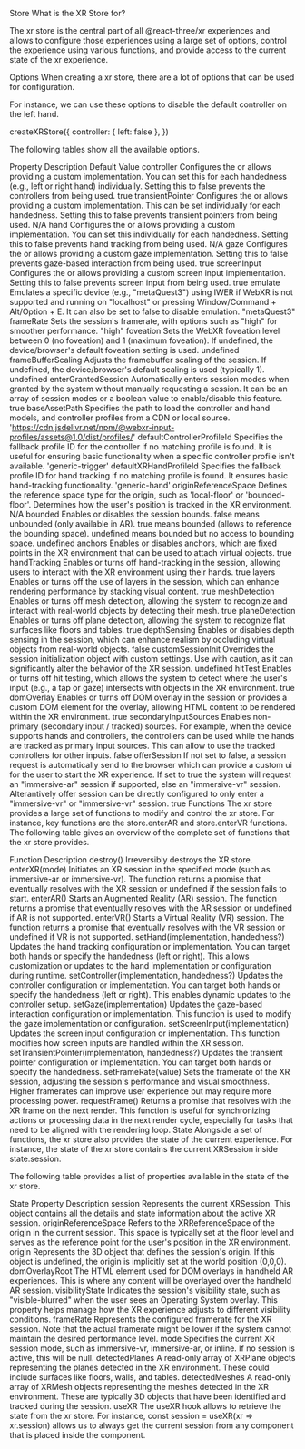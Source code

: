 Store
What is the XR Store for?

The xr store is the central part of all @react-three/xr experiences and allows to configure those experiences using a large set of options, control the experience using various functions, and provide access to the current state of the xr experience.

Options
When creating a xr store, there are a lot of options that can be used for configuration.

For instance, we can use these options to disable the default controller on the left hand.

createXRStore({
  controller: { left: false },
})

The following tables show all the available options.

Property	Description	Default Value
controller	Configures the <DefaultXRController/> or allows providing a custom implementation. You can set this for each handedness (e.g., left or right hand) individually. Setting this to false prevents the controllers from being used.	true
transientPointer	Configures the <DefaultXRTransientPointer/> or allows providing a custom implementation. This can be set individually for each handedness. Setting this to false prevents transient pointers from being used.	N/A
hand	Configures the <DefaultXRHand/> or allows providing a custom implementation. You can set this individually for each handedness. Setting this to false prevents hand tracking from being used.	N/A
gaze	Configures the <DefaultXRGaze/> or allows providing a custom gaze implementation. Setting this to false prevents gaze-based interaction from being used.	true
screenInput	Configures the <DefaultXRScreenInput/> or allows providing a custom screen input implementation. Setting this to false prevents screen input from being used.	true
emulate	Emulates a specific device (e.g., "metaQuest3") using IWER if WebXR is not supported and running on "localhost" or pressing Window/Command + Alt/Option + E. It can also be set to false to disable emulation.	"metaQuest3"
frameRate	Sets the session's framerate, with options such as "high" for smoother performance.	"high"
foveation	Sets the WebXR foveation level between 0 (no foveation) and 1 (maximum foveation). If undefined, the device/browser's default foveation setting is used.	undefined
frameBufferScaling	Adjusts the framebuffer scaling of the session. If undefined, the device/browser's default scaling is used (typically 1).	undefined
enterGrantedSession	Automatically enters session modes when granted by the system without manually requesting a session. It can be an array of session modes or a boolean value to enable/disable this feature.	true
baseAssetPath	Specifies the path to load the controller and hand models, and controller profiles from a CDN or local source.	'https://cdn.jsdelivr.net/npm/@webxr-input-profiles/assets@1.0/dist/profiles/'
defaultControllerProfileId	Specifies the fallback profile ID for the controller if no matching profile is found. It is useful for ensuring basic functionality when a specific controller profile isn't available.	'generic-trigger'
defaultXRHandProfileId	Specifies the fallback profile ID for hand tracking if no matching profile is found. It ensures basic hand-tracking functionality.	'generic-hand'
originReferenceSpace	Defines the reference space type for the origin, such as 'local-floor' or 'bounded-floor'. Determines how the user's position is tracked in the XR environment.	N/A
bounded	Enables or disables the session bounds. false means unbounded (only available in AR). true means bounded (allows to reference the bounding space). undefined means bounded but no access to bounding space.	undefined
anchors	Enables or disables anchors, which are fixed points in the XR environment that can be used to attach virtual objects.	true
handTracking	Enables or turns off hand-tracking in the session, allowing users to interact with the XR environment using their hands.	true
layers	Enables or turns off the use of layers in the session, which can enhance rendering performance by stacking visual content.	true
meshDetection	Enables or turns off mesh detection, allowing the system to recognize and interact with real-world objects by detecting their mesh.	true
planeDetection	Enables or turns off plane detection, allowing the system to recognize flat surfaces like floors and tables.	true
depthSensing	Enables or disables depth sensing in the session, which can enhance realism by occluding virtual objects from real-world objects.	false
customSessionInit	Overrides the session initialization object with custom settings. Use with caution, as it can significantly alter the behavior of the XR session.	undefined
hitTest	Enables or turns off hit testing, which allows the system to detect where the user's input (e.g., a tap or gaze) intersects with objects in the XR environment.	true
domOverlay	Enables or turns off DOM overlay in the session or provides a custom DOM element for the overlay, allowing HTML content to be rendered within the XR environment.	true
secondaryInputSources	Enables non-primary (secondary input / tracked) sources. For example, when the device supports hands and controllers, the controllers can be used while the hands are tracked as primary input sources. This can allow to use the tracked controllers for other inputs.	false
offerSession	If not set to false, a session request is automatically send to the browser which can provide a custom ui for the user to start the XR experience. If set to true the system will request an "immersive-ar" session if supported, else an "immersive-vr" session. Alterantively offer session can be directly configured to only enter a "immersive-vr" or "immersive-vr" session.	true
Functions
The xr store provides a large set of functions to modify and control the xr store. For instance, key functions are the store.enterAR and store.enterVR functions. The following table gives an overview of the complete set of functions that the xr store provides.

Function	Description
destroy()	Irreversibly destroys the XR store.
enterXR(mode)	Initiates an XR session in the specified mode (such as immersive-ar or immersive-vr). The function returns a promise that eventually resolves with the XR session or undefined if the session fails to start.
enterAR()	Starts an Augmented Reality (AR) session. The function returns a promise that eventually resolves with the AR session or undefined if AR is not supported.
enterVR()	Starts a Virtual Reality (VR) session. The function returns a promise that eventually resolves with the VR session or undefined if VR is not supported.
setHand(implementation, handedness?)	Updates the hand tracking configuration or implementation. You can target both hands or specify the handedness (left or right). This allows customization or updates to the hand implementation or configuration during runtime.
setController(implementation, handedness?)	Updates the controller configuration or implementation. You can target both hands or specify the handedness (left or right). This enables dynamic updates to the controller setup.
setGaze(implementation)	Updates the gaze-based interaction configuration or implementation. This function is used to modify the gaze implementation or configuration.
setScreenInput(implementation)	Updates the screen input configuration or implementation. This function modifies how screen inputs are handled within the XR session.
setTransientPointer(implementation, handedness?)	Updates the transient pointer configuration or implementation. You can target both hands or specify the handedness.
setFrameRate(value)	Sets the framerate of the XR session, adjusting the session's performance and visual smoothness. Higher framerates can improve user experience but may require more processing power.
requestFrame()	Returns a promise that resolves with the XR frame on the next render. This function is useful for synchronizing actions or processing data in the next render cycle, especially for tasks that need to be aligned with the rendering loop.
State
Alongside a set of functions, the xr store also provides the state of the current experience. For instance, the state of the xr store contains the current XRSession inside state.session.

The following table provides a list of properties available in the state of the xr store.

State Property	Description
session	Represents the current XRSession. This object contains all the details and state information about the active XR session.
originReferenceSpace	Refers to the XRReferenceSpace of the origin in the current session. This space is typically set at the floor level and serves as the reference point for the user's position in the XR environment.
origin	Represents the 3D object that defines the session's origin. If this object is undefined, the origin is implicitly set at the world position (0,0,0).
domOverlayRoot	The HTML element used for DOM overlays in handheld AR experiences. This is where any content will be overlayed over the handheld AR session.
visibilityState	Indicates the session's visibility state, such as "visible-blurred" when the user sees an Operating System overlay. This property helps manage how the XR experience adjusts to different visibility conditions.
frameRate	Represents the configured framerate for the XR session. Note that the actual framerate might be lower if the system cannot maintain the desired performance level.
mode	Specifies the current XR session mode, such as immersive-vr, immersive-ar, or inline. If no session is active, this will be null.
detectedPlanes	A read-only array of XRPlane objects representing the planes detected in the XR environment. These could include surfaces like floors, walls, and tables.
detectedMeshes	A read-only array of XRMesh objects representing the meshes detected in the XR environment. These are typically 3D objects that have been identified and tracked during the session.
useXR
The useXR hook allows to retrieve the state from the xr store. For instance, const session = useXR(xr => xr.session) allows us to always get the current session from any component that is placed inside the <XR> component.